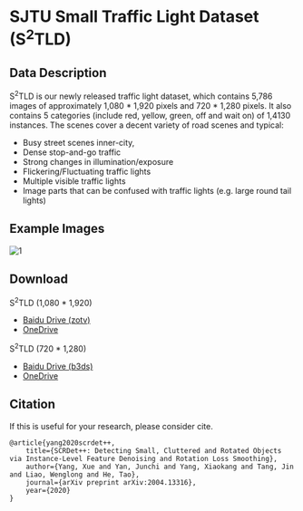 # SJTU Small Traffic Light Dataset (S<sup>2</sup>TLD)     

## Data Description
S<sup>2</sup>TLD is our newly released traffic light dataset, which contains 5,786 images of approximately 1,080 * 1,920 pixels and 720 * 1,280 pixels. It also contains 5 categories (include red, yellow, green, off and wait on) of 1,4130 instances. 
The scenes cover a decent variety of road scenes and typical:
* Busy street scenes inner-city, 
* Dense stop-and-go traffic
* Strong changes in illumination/exposure
* Flickering/Fluctuating traffic lights
* Multiple visible traffic lights
* Image parts that can be confused with traffic lights (e.g. large round tail lights)

## Example Images
![1](S2TLD.png)

## Download
S<sup>2</sup>TLD (1,080 * 1,920)      
* [Baidu Drive (zotv)](https://pan.baidu.com/s/1pUSu_f_AWp1Kww3D3koh3g)        
* [OneDrive](https://1drv.ms/u/s!Akhz5L4oxpUGiX2BR8RRl4B-XJ4I?e=fFFkll)  

S<sup>2</sup>TLD (720 * 1,280)
* [Baidu Drive (b3ds)](https://pan.baidu.com/s/1tIIPY2jvwaxdb1Gas6ThKw)   
* [OneDrive](https://1drv.ms/u/s!Akhz5L4oxpUGigJuXsgf-hyoknPp?e=TjchFL) 

## Citation

If this is useful for your research, please consider cite.

```
@article{yang2020scrdet++,
    title={SCRDet++: Detecting Small, Cluttered and Rotated Objects via Instance-Level Feature Denoising and Rotation Loss Smoothing},
    author={Yang, Xue and Yan, Junchi and Yang, Xiaokang and Tang, Jin and Liao, Wenglong and He, Tao},
    journal={arXiv preprint arXiv:2004.13316},
    year={2020}
}
```